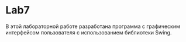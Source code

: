 # Lab7
В этой лабораторной работе разработана программа с графическим интерфейсом пользователя с использованием библиотеки Swing.

